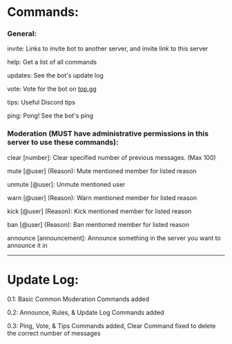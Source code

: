 # Commands:

### General:

   invite: Links to invite bot to another server, and invite link to this server
        
   help: Get a list of all commands
      
   updates: See the bot's update log

   vote: Vote for the bot on [top.gg](https://top.gg/bot/635977560492081162/)

   tips: Useful Discord tips

   ping: Pong! See the bot's ping

### Moderation (MUST have administrative permissions in this server to use these commands):

   clear \[number]: Clear specified number of previous messages. (Max 100)

   mute \[@user] (Reason): Mute mentioned member for listed reason

   unmute \[@user]: Unmute mentioned user

   warn \[@user] (Reason): Warn mentioned member for listed reason

   kick \[@user] (Reason): Kick mentioned member for listed reason

   ban \[@user] (Reason): Ban mentioned member for listed reason

   announce \[announcement]: Announce something in the server you want to announce it in
        
-----

# Update Log:

   0.1: Basic Common Moderation Commands added

   0.2: Announce, Rules, & Update Log Commands added

   0.3: Ping, Vote, & Tips Commands added, Clear Command fixed to delete the correct number of messages
